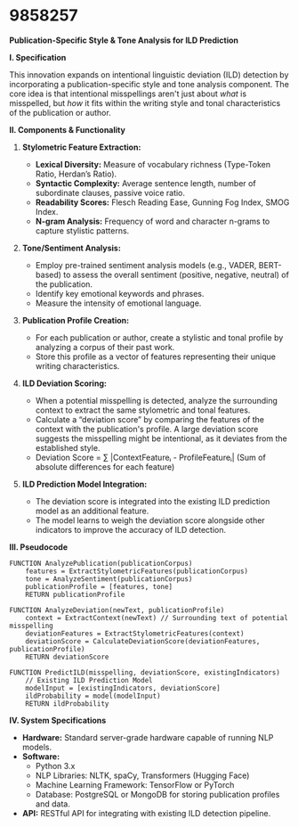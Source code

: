 # 9858257

**Publication-Specific Style & Tone Analysis for ILD Prediction**

**I. Specification**

This innovation expands on intentional linguistic deviation (ILD) detection by incorporating a publication-specific style and tone analysis component. The core idea is that intentional misspellings aren't just about *what* is misspelled, but *how* it fits within the writing style and tonal characteristics of the publication or author.

**II. Components & Functionality**

1.  **Stylometric Feature Extraction:**
    *   **Lexical Diversity:** Measure of vocabulary richness (Type-Token Ratio, Herdan’s Ratio).
    *   **Syntactic Complexity:**  Average sentence length, number of subordinate clauses, passive voice ratio.
    *   **Readability Scores:** Flesch Reading Ease, Gunning Fog Index, SMOG Index.
    *   **N-gram Analysis:** Frequency of word and character n-grams to capture stylistic patterns.

2.  **Tone/Sentiment Analysis:**
    *   Employ pre-trained sentiment analysis models (e.g., VADER, BERT-based) to assess the overall sentiment (positive, negative, neutral) of the publication.
    *   Identify key emotional keywords and phrases.
    *   Measure the intensity of emotional language.

3.  **Publication Profile Creation:**
    *   For each publication or author, create a stylistic and tonal profile by analyzing a corpus of their past work.
    *   Store this profile as a vector of features representing their unique writing characteristics.

4.  **ILD Deviation Scoring:**
    *   When a potential misspelling is detected, analyze the surrounding context to extract the same stylometric and tonal features.
    *   Calculate a “deviation score” by comparing the features of the context with the publication's profile.  A large deviation score suggests the misspelling might be intentional, as it deviates from the established style.
    *   Deviation Score =  ∑ |ContextFeatureᵢ - ProfileFeatureᵢ|  (Sum of absolute differences for each feature)

5.  **ILD Prediction Model Integration:**
    *   The deviation score is integrated into the existing ILD prediction model as an additional feature.
    *   The model learns to weigh the deviation score alongside other indicators to improve the accuracy of ILD detection.

**III. Pseudocode**

```
FUNCTION AnalyzePublication(publicationCorpus)
    features = ExtractStylometricFeatures(publicationCorpus)
    tone = AnalyzeSentiment(publicationCorpus)
    publicationProfile = [features, tone]
    RETURN publicationProfile

FUNCTION AnalyzeDeviation(newText, publicationProfile)
    context = ExtractContext(newText) // Surrounding text of potential misspelling
    deviationFeatures = ExtractStylometricFeatures(context)
    deviationScore = CalculateDeviationScore(deviationFeatures, publicationProfile)
    RETURN deviationScore

FUNCTION PredictILD(misspelling, deviationScore, existingIndicators)
    // Existing ILD Prediction Model
    modelInput = [existingIndicators, deviationScore]
    ildProbability = model(modelInput)
    RETURN ildProbability
```

**IV. System Specifications**

*   **Hardware:** Standard server-grade hardware capable of running NLP models.
*   **Software:**
    *   Python 3.x
    *   NLP Libraries: NLTK, spaCy, Transformers (Hugging Face)
    *   Machine Learning Framework: TensorFlow or PyTorch
    *   Database: PostgreSQL or MongoDB for storing publication profiles and data.
*   **API:** RESTful API for integrating with existing ILD detection pipeline.